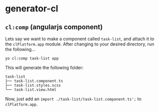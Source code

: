 # generator-cl

## `cl:comp` (angularjs component)

Lets say we want to make a component called `task-list`, and
attach it to the `clPlatform.app` module.
After changing to your desired directory, run the following...

```shell
yo cl:comp task-list app
```

This will generate the following folder:

```
task-list
├── task-list.component.ts
├── task-list.styles.scss
└── task-list.view.html
```

Now, just add an `import ./task-list/task-list.component.ts';` to `clPlatform.app`.